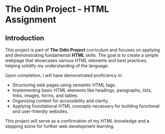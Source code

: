 # The Odin Project - HTML Assignment

## Introduction

This project is part of **The Odin Project** curriculum and focuses on applying and demonstrating fundamental **HTML** skills. The goal is to create a simple webpage that showcases various HTML elements and best practices, helping solidify my understanding of the language.

Upon completion, I will have demonstrated proficiency in:

- Structuring web pages using semantic HTML tags.
- Implementing basic HTML elements like headings, paragraphs, lists, links, images, forms, and tables.
- Organizing content for accessibility and clarity.
- Applying foundational HTML concepts necessary for building functional and user-friendly websites.

This project will serve as a confirmation of my HTML knowledge and a stepping stone for further web development learning.